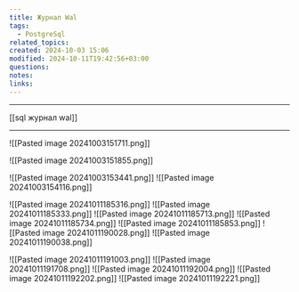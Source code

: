 ```yaml
---
title: Журнал Wal
tags:
  - PostgreSql
related_topics: 
created: 2024-10-03 15:06
modified: 2024-10-11T19:42:56+03:00
questions: 
notes: 
links: 
---
```


-----
[[sql журнал wal]]


-----


![[Pasted image 20241003151711.png]]

![[Pasted image 20241003151855.png]]

![[Pasted image 20241003153441.png]]
![[Pasted image 20241003154116.png]]

![[Pasted image 20241011185316.png]]
![[Pasted image 20241011185333.png]]
![[Pasted image 20241011185713.png]]
![[Pasted image 20241011185734.png]]
![[Pasted image 20241011185853.png]]
![[Pasted image 20241011190028.png]]
![[Pasted image 20241011190038.png]]

![[Pasted image 20241011191003.png]]
![[Pasted image 20241011191708.png]]
![[Pasted image 20241011192004.png]]
![[Pasted image 20241011192202.png]]
![[Pasted image 20241011192221.png]]
